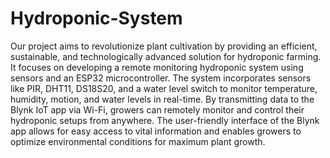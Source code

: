 # Hydroponic-System
Our project aims to  revolutionize plant cultivation by providing an efficient, sustainable,  and technologically advanced solution for hydroponic farming. 
It focuses on developing a remote monitoring hydroponic 
system using sensors and an ESP32 microcontroller. The system incorporates 
sensors like PIR, DHT11, DS18S20, and a water level switch to 
monitor temperature, humidity, motion, and water levels in real-time. 
By transmitting data to the Blynk IoT app via Wi-Fi, growers can 
remotely monitor and control their hydroponic setups from anywhere. 
The user-friendly interface of the Blynk app allows for easy access to 
vital information and enables growers to optimize environmental 
conditions for maximum plant growth.
